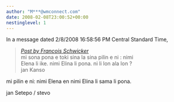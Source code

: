 ```yaml
---
author: "M***@wmconnect.com"
date: 2008-02-08T23:00:52+00:00
nestinglevel: 1
---
```

In a message dated 2/8/2008 16:58:56 PM Central Standard Time,  

> [_Post by Francois Schwicker_](/MDMyxYBH/tenpo-toki-tu-li-lon-ala-lon-nimi-ni#post2)  
> mi sona pona e toki sina la sina pilin e ni : nimi  
> Elena li ike. nimi Elina li pona. ni li lon ala lon ?  
> jan Kanso  
> 

mi pilin e ni: nimi Elena en nimi Elina li sama li pona.  
  
jan Setepo / stevo </HTML>